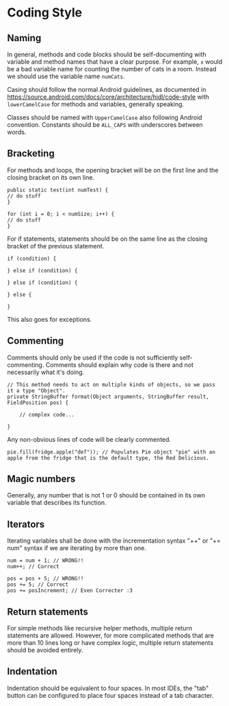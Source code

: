 # Coding Style
## Naming
In general, methods and code blocks should be self-documenting with variable and method names that have a clear purpose. For example, ``x`` would be a bad variable name for counting the number of cats in a room. Instead we should use the variable name ``numCats``.

Casing should follow the normal Android guidelines, as documented in https://source.android.com/docs/core/architecture/hidl/code-style  with ``lowerCamelCase`` for methods and variables, generally speaking.

Classes should be named with ``UpperCamelCase`` also following Android convention. Constants should be ``ALL_CAPS`` with underscores between words.

## Bracketing
For methods and loops, the opening bracket will be on the first line and the closing bracket on its own line.

``` 
public static test(int numTest) {
// do stuff
}
```

```
for (int i = 0; i < numSize; i++) {
// do stuff
}
```

For if statements, statements should be on the same line as the closing bracket of the previous statement.

```
if (condition) {

} else if (condition) {

} else if (condition) {

} else {

}
```
This also goes for exceptions.

## Commenting
Comments should only be used if the code is not sufficiently self-commenting. Comments should explain why code is there and not necessarily what it's doing.

```
// This method needs to act on multiple kinds of objects, so we pass it a type "Object".
private StringBuffer format(Object arguments, StringBuffer result, FieldPosition pos) {

	// complex code...
	
}
```

Any non-obvious lines of code will be clearly commented.

```
pie.fill(fridge.apple("def")); // Populates Pie object "pie" with an apple from the fridge that is the default type, the Red Delicious.
```
## Magic numbers
Generally, any number that is not 1 or 0 should be contained in its own variable that describes its function.

## Iterators
Iterating variables shall be done with the incrementation syntax "++" or "+= num" syntax if we are iterating by more than one.

```
num = num + 1; // WRONG!!
num++; // Correct

pos = pos + 5; // WRONG!!
pos += 5; // Correct
pos += posIncrement; // Even Correcter :3
```

## Return statements
For simple methods like recursive helper methods, multiple return statements are allowed. However, for more complicated methods that are more than 10 lines long or have complex logic, multiple return statements should be avoided entirely.

## Indentation
Indentation should be equivalent to four spaces. In most IDEs, the "tab" button can be configured to place four spaces instead of a tab character.



